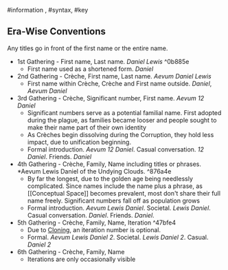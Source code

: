 #information , #syntax, #key 
## Era-Wise Conventions
Any titles go in front of the first name or the entire name.
- 1st Gathering - First name, Last name. *Daniel Lewis* ^0b885e
	- First name used as a shortened form. *Daniel*
- 2nd Gathering - Crèche, First name, Last name. *Aevum Daniel Lewis*
	- First name within Crèche, Crèche and First name outside. *Daniel*, *Aevum Daniel*
- 3rd Gathering - Crèche, Significant number, First name. *Aevum 12 Daniel*
	- Significant numbers serve as a potential familial name. First adopted during the plague, as families became looser and people sought to make their name part of their own identity
	- As Crèches begin dissolving during the Corruption, they hold less impact, due to unification beginning.
	- Formal introduction. *Aevum 12 Daniel*. Casual conversation. *12 Daniel*. Friends. *Daniel*
- 4th Gathering - Crèche, Family, Name including titles or phrases. *Aevum Lewis Daniel of the Undying Clouds. ^876a4e
	- By far the longest, due to the golden age being needlessly complicated. Since names include the name plus a phrase, as [[Conceptual Space]] becomes prevalent, most don't share their full name freely. Significant numbers fall off as population grows
	- Formal introduction. *Aevum Lewis Daniel*.  Societal. *Lewis Daniel*. Casual conversation. *Daniel*. Friends. *Daniel*.
- 5th Gathering - Crèche, Family, Name, Iteration ^47bfe4
	- Due to [Cloning](0.%20Overview%205#%5E639685.md), an iteration number is optional. 
	- Formal. *Aevum Lewis Daniel 2*. Societal. *Lewis Daniel 2*. Casual. *Daniel 2*
- 6th Gathering - Crèche, Family, Name
	- Iterations are only occasionally visible